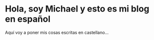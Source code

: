 # Hola, soy Michael y esto es mi blog en español

Aquí voy a poner mis cosas escritas en castellano...